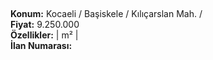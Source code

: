 ## 

**Konum:** Kocaeli / Başiskele / Kılıçarslan Mah. /  
**Fiyat:** 9.250.000  
**Özellikler:**  |  m² |   
**İlan Numarası:** 
